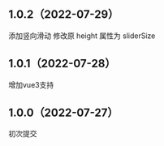 ## 1.0.2（2022-07-29）
添加竖向滑动
修改原 height 属性为 sliderSize
## 1.0.1（2022-07-28）
增加vue3支持
## 1.0.0（2022-07-27）
初次提交
